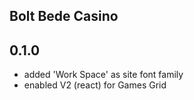 ## Bolt Bede Casino

## 0.1.0
- added 'Work Space' as site font family
- enabled V2 (react) for Games Grid
